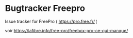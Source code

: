 # Bugtracker Freepro
Issue tracker for FreePro ( https://pro.free.fr/ )

voir https://lafibre.info/free-pro/freebox-pro-ce-qui-manque/



